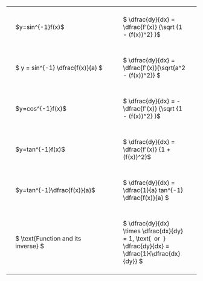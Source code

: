 #  
<br>
<style type="text/css">
#T_fbc47 th.col_heading {
  text-align: left;
  font-size: 1em;
}
#T_fbc47 td {
  text-align: left;
  font-size: 1em;
  padding: 1.5em;
}
#T_fbc47_row0_col0, #T_fbc47_row0_col1, #T_fbc47_row1_col0, #T_fbc47_row1_col1, #T_fbc47_row2_col0, #T_fbc47_row2_col1, #T_fbc47_row3_col0, #T_fbc47_row3_col1, #T_fbc47_row4_col0, #T_fbc47_row4_col1, #T_fbc47_row5_col0, #T_fbc47_row5_col1 {
  width: 400px;
  white-space: pre-wrap;
}
</style>
<table id="T_fbc47">
  <thead>
  </thead>
  <tbody>
    <tr>
      <td id="T_fbc47_row0_col0" class="data row0 col0" >$y=sin^{-1}f(x)$</td>
      <td id="T_fbc47_row0_col1" class="data row0 col1" >$ \dfrac{dy}{dx} = \dfrac{f'(x)} {\sqrt {1 - (f(x))^2} }$</td>
    </tr>
    <tr>
      <td id="T_fbc47_row1_col0" class="data row1 col0" >$ y = sin^{-1} \dfrac{f(x)}{a} $</td>
      <td id="T_fbc47_row1_col1" class="data row1 col1" >$ \dfrac{dy}{dx} = \dfrac{f'(x)}{\sqrt{a^2 - (f(x))^2}} $</td>
    </tr>
    <tr>
      <td id="T_fbc47_row2_col0" class="data row2 col0" >$y=cos^{-1}f(x)$</td>
      <td id="T_fbc47_row2_col1" class="data row2 col1" >$ \dfrac{dy}{dx} = - \dfrac{f'(x)} {\sqrt {1 - (f(x))^2} }$</td>
    </tr>
    <tr>
      <td id="T_fbc47_row3_col0" class="data row3 col0" >$y=tan^{-1}f(x)$</td>
      <td id="T_fbc47_row3_col1" class="data row3 col1" >$ \dfrac{dy}{dx} = \dfrac{f'(x)} {1 + (f(x))^2}$</td>
    </tr>
    <tr>
      <td id="T_fbc47_row4_col0" class="data row4 col0" >$y=tan^{-1}\dfrac{f(x)}{a}$</td>
      <td id="T_fbc47_row4_col1" class="data row4 col1" >$ \dfrac{dy}{dx} =  \dfrac{1}{a} tan^{-1} \dfrac{f(x)}{a} $</td>
    </tr>
    <tr>
      <td id="T_fbc47_row5_col0" class="data row5 col0" >$ \text{Function and its inverse} $</td>
      <td id="T_fbc47_row5_col1" class="data row5 col1" >$ \dfrac{dy}{dx} \times \dfrac{dx}{dy} = 1, \text{  or  } \dfrac{dy}{dx} = \dfrac{1}{\dfrac{dx}{dy}} $</td>
    </tr>
  </tbody>
</table>
